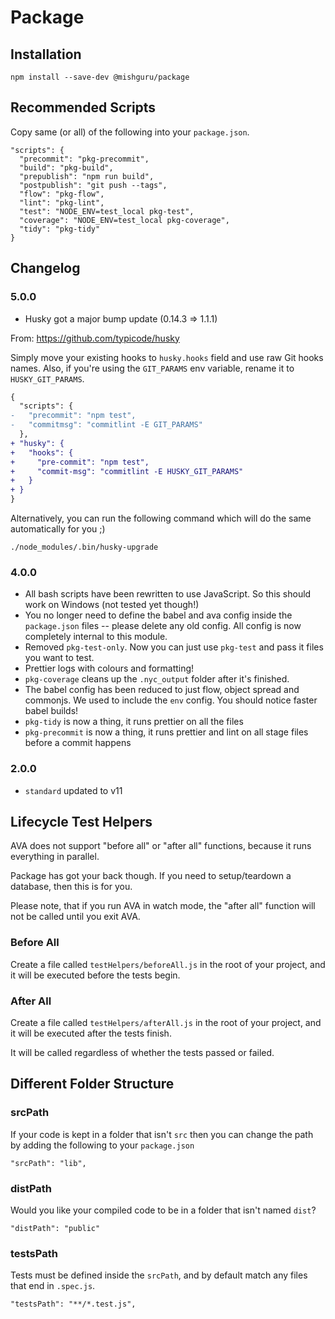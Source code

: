# Package

## Installation

```
npm install --save-dev @mishguru/package
```

## Recommended Scripts

Copy same (or all) of the following into your `package.json`.

```
"scripts": {
  "precommit": "pkg-precommit",
  "build": "pkg-build",
  "prepublish": "npm run build",
  "postpublish": "git push --tags",
  "flow": "pkg-flow",
  "lint": "pkg-lint",
  "test": "NODE_ENV=test_local pkg-test",
  "coverage": "NODE_ENV=test_local pkg-coverage",
  "tidy": "pkg-tidy"
}
```

## Changelog

### 5.0.0
- Husky got a major bump update (0.14.3 => 1.1.1)

From: https://github.com/typicode/husky

Simply move your existing hooks to `husky.hooks` field and use raw Git hooks names. Also, if you're using the `GIT_PARAMS` env variable, rename it to `HUSKY_GIT_PARAMS`.

```diff
{
  "scripts": {
-   "precommit": "npm test",
-   "commitmsg": "commitlint -E GIT_PARAMS"
  },
+ "husky": {
+   "hooks": {
+     "pre-commit": "npm test",
+     "commit-msg": "commitlint -E HUSKY_GIT_PARAMS"
+   }
+ }
}
```

Alternatively, you can run the following command which will do the same automatically for you ;)

```
./node_modules/.bin/husky-upgrade
```

### 4.0.0
- All bash scripts have been rewritten to use JavaScript. So this should work
  on Windows (not tested yet though!)
- You no longer need to define the babel and ava config inside the
  `package.json` files -- please delete any old config. All config is now
  completely internal to this module.
- Removed `pkg-test-only`. Now you can just use `pkg-test` and pass it files
  you want to test.
- Prettier logs with colours and formatting!
- `pkg-coverage` cleans up the `.nyc_output` folder after it's finished.
- The babel config has been reduced to just flow, object spread and commonjs.
  We used to include the `env` config. You should notice faster babel builds!
- `pkg-tidy` is now a thing, it runs prettier on all the files
- `pkg-precommit` is now a thing, it runs prettier and lint on all stage files before a commit happens

### 2.0.0
- `standard` updated to v11

## Lifecycle Test Helpers

AVA does not support "before all" or "after all" functions, because it runs
everything in parallel.

Package has got your back though. If you need to setup/teardown a database,
then this is for you.

Please note, that if you run AVA in watch mode, the "after all" function will
not be called until you exit AVA.

### Before All

Create a file called `testHelpers/beforeAll.js` in the root of your project,
and it will be executed before the tests begin.

### After All

Create a file called `testHelpers/afterAll.js` in the root of your project,
and it will be executed after the tests finish.

It will be called regardless of whether the tests passed or failed.

## Different Folder Structure

### srcPath

If your code is kept in a folder that isn't `src` then you can change the path
by adding the following to your `package.json`

```
"srcPath": "lib",
```

### distPath

Would you like your compiled code to be in a folder that isn't named `dist`?

```
"distPath": "public"
```

### testsPath

Tests must be defined inside the `srcPath`, and by default match any files that
end in `.spec.js`.

```
"testsPath": "**/*.test.js",
```
